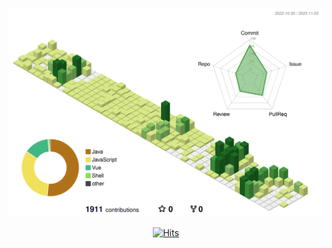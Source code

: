 ![](./profile-3d-contrib/profile-green-animate.svg)


<div align=center>
	
  [![Hits](https://hits.seeyoufarm.com/api/count/incr/badge.svg?url=https://github.com/HanSungHyeon)](https://hits.seeyoufarm.com) 
	
 </div>
<!--
**HanSungHyeon/HanSungHyeon** is a ✨ _special_ ✨ repository because its `README.md` (this file) appears on your GitHub profile.

Here are some ideas to get you started:

- 🔭 I’m currently working on ...
- 🌱 I’m currently learning ...
- 👯 I’m looking to collaborate on ...
- 🤔 I’m looking for help with ...
- 💬 Ask me about ...
- 📫 How to reach me: ...
- 😄 Pronouns: ...
- ⚡ Fun fact: ...
-->
